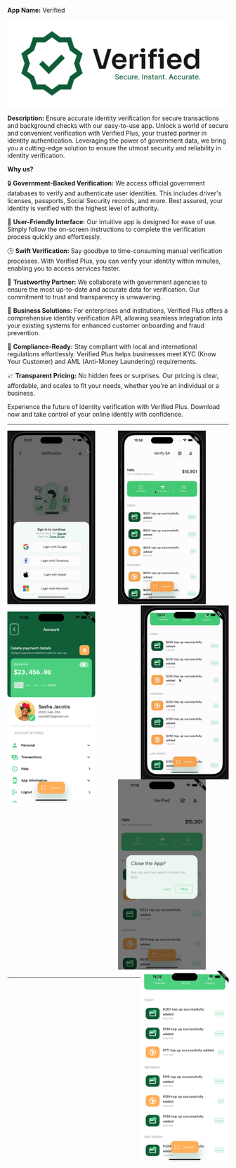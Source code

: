 **App Name:** Verified
<p align="center" dir="auto">
<a alt="thumbnail" href="https://github.com/makhosi6/verified" rel="nofollow"><img src="./assets/images/verified_bytee_studio-project_landsc.png" style="max-width: 100%;"></a>
</p>

**Description:** Ensure accurate identity verification for secure transactions and background checks with our easy-to-use app. 
Unlock a world of secure and convenient verification with Verified Plus, your trusted partner in identity authentication. Leveraging the power of government data, we bring you a cutting-edge solution to ensure the utmost security and reliability in identity verification.

**Why us?**

🔒 **Government-Backed Verification:** We access official government databases to verify and authenticate user identities. This includes driver's licenses, passports, Social Security records, and more. Rest assured, your identity is verified with the highest level of authority.

📱 **User-Friendly Interface:** Our intuitive app is designed for ease of use. Simply follow the on-screen instructions to complete the verification process quickly and effortlessly.

🕒 **Swift Verification:** Say goodbye to time-consuming manual verification processes. With Verified Plus, you can verify your identity within minutes, enabling you to access services faster.

🌟 **Trustworthy Partner:** We collaborate with government agencies to ensure the most up-to-date and accurate data for verification. Our commitment to trust and transparency is unwavering.

👤 **Business Solutions:** For enterprises and institutions, Verified Plus offers a comprehensive identity verification API, allowing seamless integration into your existing systems for enhanced customer onboarding and fraud prevention.

📜 **Compliance-Ready:** Stay compliant with local and international regulations effortlessly. Verified Plus helps businesses meet KYC (Know Your Customer) and AML (Anti-Money Laundering) requirements.

📈 **Transparent Pricing:** No hidden fees or surprises. Our pricing is clear, affordable, and scales to fit your needs, whether you're an individual or a business.

Experience the future of identity verification with Verified Plus. Download now and take control of your online identity with confidence.

---

<p align="center">
    <img width="200" src="./assets/gif/bottom-sheeet-animated.gif" align="left">
    <img width="200" src="./assets/gif/confetti-63f8.gif">
    <img width="200" src="./assets/gif/scroll-animate.gif" align="right">

</p>
<p align="center">
      <img width="200"src="./assets/snaps/acc-page.png"  align="left">
      <img width="200" src="./assets/snaps/app-close-popup.png">
      <img width="200" src="./assets/snaps/history-page.png" align="right">
</p>

---